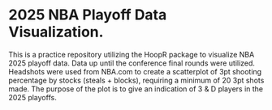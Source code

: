 # 2025 NBA Playoff Data Visualization. 
This is a practice repository utilizing the HoopR package to visualize NBA 2025 playoff data. 
Data up until the conference final rounds were utilized. 
Headshots were used from NBA.com to create a scatterplot of 3pt shooting percentage by stocks (steals + blocks), requiring a minimum of 20 3pt shots made.
The purpose of the plot is to give an indication of 3 & D players in the 2025 playoffs. 

